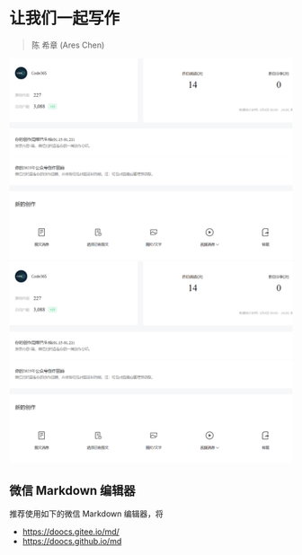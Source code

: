 # 让我们一起写作
> 陈 希章 (Ares Chen) 

![](images/20240305220219.png)
![](images/20240305220219.png)


## 微信 Markdown 编辑器

推荐使用如下的微信 Markdown 编辑器，将

- https://doocs.gitee.io/md/
- https://doocs.github.io/md